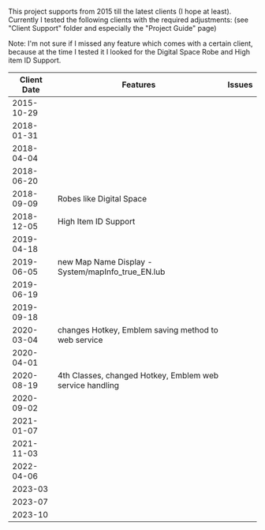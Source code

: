 This project supports from 2015 till the latest clients (I hope at least).
Currently I tested the following clients with the required adjustments:
(see "Client Support" folder and especially the "Project Guide" page)

Note: I'm not sure if I missed any feature which comes with a certain client,
because at the time I tested it I looked for the Digital Space Robe and High item ID Support.

| Client Date | Features | Issues |
| --- | --- | --- |
| 2015-10-29 |  |  |
| 2018-01-31 |  |  |
| 2018-04-04 |  |  |
| 2018-06-20 |  |  |
| 2018-09-09 | Robes like Digital Space |  |
| 2018-12-05 | High Item ID Support |  |
| 2019-04-18 |  |  |
| 2019-06-05 | new Map Name Display - System/mapInfo_true_EN.lub |  |
| 2019-06-19 |  |  |
| 2019-09-18 |  |  |
| 2020-03-04 | changes Hotkey, Emblem saving method to web service |  |
| 2020-04-01 |  |  |
| 2020-08-19 | 4th Classes, changed Hotkey, Emblem web service handling |  |
| 2020-09-02 |  |  |
| 2021-01-07 |  |  |
| 2021-11-03 |  |  |
| 2022-04-06 |  |  |
| 2023-03 |  |  |
| 2023-07 |  |  |
| 2023-10 |  |  |